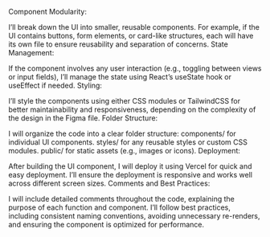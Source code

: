 Component Modularity:

I’ll break down the UI into smaller, reusable components. For example, if the UI contains buttons, form elements, or card-like structures, each will have its own file to ensure reusability and separation of concerns.
State Management:

If the component involves any user interaction (e.g., toggling between views or input fields), I’ll manage the state using React’s useState hook or useEffect if needed.
Styling:

I’ll style the components using either CSS modules or TailwindCSS for better maintainability and responsiveness, depending on the complexity of the design in the Figma file.
Folder Structure:

I will organize the code into a clear folder structure:
components/ for individual UI components.
styles/ for any reusable styles or custom CSS modules.
public/ for static assets (e.g., images or icons).
Deployment:

After building the UI component, I will deploy it using Vercel for quick and easy deployment. I’ll ensure the deployment is responsive and works well across different screen sizes.
Comments and Best Practices:

I will include detailed comments throughout the code, explaining the purpose of each function and component.
I’ll follow best practices, including consistent naming conventions, avoiding unnecessary re-renders, and ensuring the component is optimized for performance.
